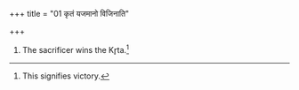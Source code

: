 +++
title = "01 कृतं यजमानो विजिनाति"

+++
1. The sacrificer wins the Kr̥ta.[^1]  

[^1]: This signifies victory.  
